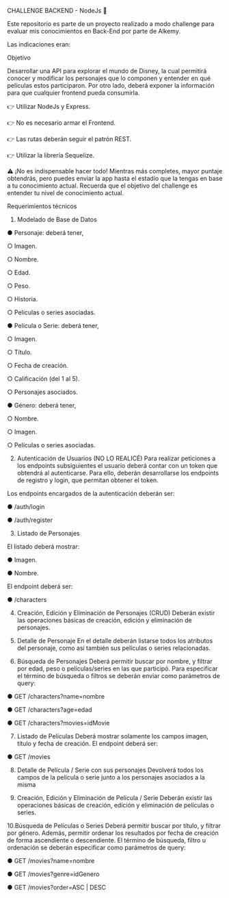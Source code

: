 CHALLENGE BACKEND - NodeJs
🚀

Este repositorio es parte de un proyecto realizado a modo challenge para evaluar mis conocimientos en Back-End por parte de Alkemy.

Las indicaciones eran: 

Objetivo

Desarrollar una API para explorar el mundo de Disney, la cual permitirá conocer y modificar los
personajes que lo componen y entender en qué películas estos participaron. Por otro lado, deberá
exponer la información para que cualquier frontend pueda consumirla.

👉 Utilizar NodeJs y Express.

👉 No es necesario armar el Frontend.

👉 Las rutas deberán seguir el patrón REST.

👉 Utilizar la librería Sequelize.

⚠️ ¡No es indispensable hacer todo!
Mientras más completes, mayor puntaje obtendrás, pero puedes enviar la app hasta el estadío que la
tengas en base a tu conocimiento actual. Recuerda que el objetivo del challenge es entender tu nivel
de conocimiento actual.

Requerimientos técnicos

1. Modelado de Base de Datos

● Personaje: deberá tener,

○ Imagen.

○ Nombre.

○ Edad.

○ Peso.

○ Historia.

○ Películas o series asociadas.

● Película o Serie: deberá tener,

○ Imagen.

○ Título.

○ Fecha de creación.

○ Calificación (del 1 al 5).

○ Personajes asociados.

● Género: deberá tener,

○ Nombre.

○ Imagen.

○ Películas o series asociadas.

2. Autenticación de Usuarios (NO LO REALICÉ)
Para realizar peticiones a los endpoints subsiguientes el usuario deberá contar con un token que
obtendrá al autenticarse. Para ello, deberán desarrollarse los endpoints de registro y login, que
permitan obtener el token.

Los endpoints encargados de la autenticación deberán ser:

● /auth/login

● /auth/register

3. Listado de Personajes

El listado deberá mostrar:

● Imagen.

● Nombre.

El endpoint deberá ser:

● /characters

4. Creación, Edición y Eliminación de Personajes (CRUD)
Deberán existir las operaciones básicas de creación, edición y eliminación de personajes.

5. Detalle de Personaje
En el detalle deberán listarse todos los atributos del personaje, como así también sus películas o
series relacionadas.

6. Búsqueda de Personajes
Deberá permitir buscar por nombre, y filtrar por edad, peso o películas/series en las que participó.
Para especificar el término de búsqueda o filtros se deberán enviar como parámetros de query:

● GET /characters?name=nombre

● GET /characters?age=edad

● GET /characters?movies=idMovie

7. Listado de Películas
Deberá mostrar solamente los campos imagen, título y fecha de creación.
El endpoint deberá ser:

● GET /movies

8. Detalle de Película / Serie con sus personajes
Devolverá todos los campos de la película o serie junto a los personajes asociados a la misma

9. Creación, Edición y Eliminación de Película / Serie
Deberán existir las operaciones básicas de creación, edición y eliminación de películas o series.

10.Búsqueda de Películas o Series
Deberá permitir buscar por título, y filtrar por género. Además, permitir ordenar los resultados
por fecha de creación de forma ascendiente o descendiente.
El término de búsqueda, filtro u ordenación se deberán especificar como parámetros de query:

● GET /movies?name=nombre

● GET /movies?genre=idGenero

● GET /movies?order=ASC | DESC
